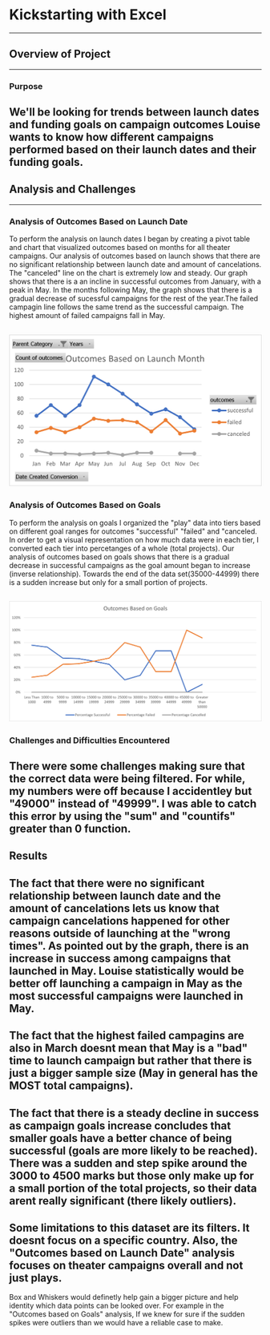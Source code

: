 # Kickstarting with Excel
---
## Overview of Project
 ---

### Purpose
We'll be looking for trends between launch dates and funding goals on campaign outcomes 
Louise wants to know how different campaigns performed based on their launch dates and their funding goals. 
---
## Analysis and Challenges
---
### Analysis of Outcomes Based on Launch Date
To perform the analysis on launch dates I began by creating a pivot table and chart that visualized outcomes based on months for all theater campaigns. Our analysis of outcomes based on launch shows that there are no significant relationship between launch date and amount of cancelations. The "canceled" line on the chart is extremely low and steady. 
Our graph shows that there is a an incline in successful outcomes from January, with a peak in May. In the months following May, the graph shows that there is a gradual decrease of sucessful campaigns for the rest of the year.The failed campagin line follows the same trend as the successful campaign. The highest amount of failed campaigns fall in May.



![Theater_Outcomes_vs_Launch.png](https://github.com/Cmarescot/Kickstarter-analysis/blob/main/Resources/Theater_Outcomes_vs_Launch.png)
---
### Analysis of Outcomes Based on Goals
To perform the analysis on goals I organized the "play" data into tiers based on different goal ranges for outcomes "successful" "failed" and "canceled. In order to get a visual representation on how much data were in each tier, I converted each tier into percetanges of a whole (total projects). Our analysis of outcomes based on goals shows that there is a gradual decrease in successful campaigns as the goal amount began to increase (inverse relationship). Towards the end of the data set(35000-44999) there is a sudden increase but only for a small portion of projects. 


![Outcomes_vs_Goals.png](https://github.com/Cmarescot/Kickstarter-analysis/blob/main/Resources/Outcomes_vs_Goals.png)
 ---
### Challenges and Difficulties Encountered
There were some challenges making sure that the correct data were being filtered. For while, my numbers were off because I accidentley but "49000" instead of "49999". I was able to catch this error by using the "sum" and "countifs" greater than 0 function. 
---
## Results
The fact that there were no significant relationship between launch date and the amount of cancelations lets us know that campaign cancelations happened for other reasons outside of launching at the "wrong times". As pointed out by the graph, there is an increase in success among campaigns that launched in May. Louise statistically would be better off launching a campaign in May as the most successful campaigns were launched in May. 
---
The fact that the highest failed campagins are also in March doesnt mean that May is a "bad" time to launch campaign but rather that there is just a bigger sample size (May in general has the MOST total campaigns). 
---
The fact that there is a steady decline in success as campaign goals increase concludes that smaller goals have a better chance of being successful (goals are more likely to be reached). There was a sudden and step spike around the 3000 to 4500 marks but those only make up for a small portion of the total projects, so their data arent really significant (there likely outliers). 
---
Some limitations to this dataset are its filters. It doesnt focus on a specific country. Also, the "Outcomes based on Launch Date" analysis focuses on theater campaigns overall and not just plays. 
---
Box and Whiskers would definetly help gain a bigger picture and help identity which data points can be looked over. For example in the "Outcomes based on Goals" analysis, If we knew for sure if the sudden spikes were outliers than we would have a reliable case to make. 
